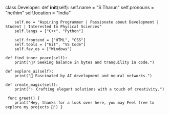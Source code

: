 class Developer:
    def __init__(self):
        self.name = "S Tharun"
        self.pronouns = "he/him"
        self.location = "India"

        self.me = "Aspiring Programmer | Passionate about Development | Student | Interested In Physical Sciences"
        self.langs = ["C++", "Python"]

        self.frontend = ["HTML", "CSS"]
        self.tools = ["Git", "VS Code"]
        self.fav_os = ["Windows"]

    def find_inner_peace(self):
        print("🧘‍♂️ Seeking balance in bytes and tranquility in code.")

    def explore_ai(self):
        print("🤖 Fascinated by AI development and neural networks.")

    def create_magic(self):
        print("✨ Crafting elegant solutions with a touch of creativity.")

     func greet() {
        print("Hey, thanks for a look over here, you may Feel free to explore my projects 🚀") } 
